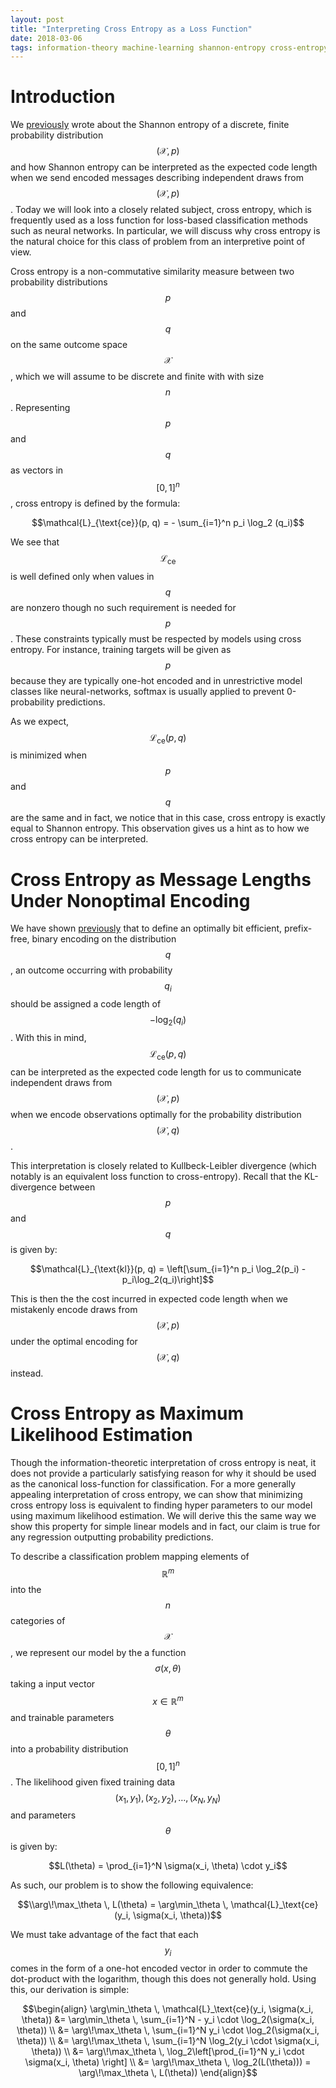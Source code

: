 ```yaml
---
layout: post
title: "Interpreting Cross Entropy as a Loss Function"
date: 2018-03-06
tags: information-theory machine-learning shannon-entropy cross-entropy kullbeck-leibler-divergence
---
```


# Introduction

We [previously](https://frankwang95.github.io/2018/02/shannon-entropy-as-expected-message-length) wrote about the Shannon entropy of a discrete, finite probability distribution $$(\mathcal{X}, p)$$ and how Shannon entropy can be interpreted as the expected code length when we send encoded messages describing independent draws from $$(\mathcal{X}, p)$$. Today we will look into a closely related subject, cross entropy, which is frequently used as a loss function for loss-based classification methods such as neural networks. In particular, we will discuss why cross entropy is the natural choice for this class of problem from an interpretive point of view.

Cross entropy is a non-commutative similarity measure between two probability distributions $$p$$ and $$q$$ on the same outcome space $$\mathcal{X}$$, which we will assume to be discrete and finite with with size $$n$$. Representing $$p$$ and $$q$$ as vectors in $$[0, 1]^n$$, cross entropy is defined by the formula:

  $$\mathcal{L}_{\text{ce}}(p, q) = - \sum_{i=1}^n p_i \log_2 (q_i)$$

We see that $$\mathcal{L}_{\text{ce}}$$ is well defined only when values in $$q$$ are nonzero though no such requirement is needed for $$p$$. These constraints typically must be respected by models using cross entropy. For instance, training targets will be given as $$p$$ because they are typically one-hot encoded and in unrestrictive model classes like neural-networks, softmax is usually applied to prevent 0-probability predictions.

As we expect, $$\mathcal{L}_{\text{ce}}(p, q)$$ is minimized when $$p$$ and $$q$$ are the same and in fact, we notice that in this case, cross entropy is exactly equal to Shannon entropy. This observation gives us a hint as to how we cross entropy can be interpreted.

# Cross Entropy as Message Lengths Under Nonoptimal Encoding

We have shown [previously](https://frankwang95.github.io/2018/02/shannon-entropy-as-expected-message-length) that to define an optimally bit efficient, prefix-free, binary encoding on the distribution $$q$$, an outcome occurring with probability $$q_i$$ should be assigned a code length of $$-\log_2(q_i)$$. With this in mind, $$\mathcal{L}_{\text{ce}}(p, q)$$ can be interpreted as the expected code length for us to communicate independent draws from $$(\mathcal{X}, p)$$ when we encode observations optimally for the probability distribution $$(\mathcal{X}, q)$$.

This interpretation is closely related to Kullbeck-Leibler divergence (which notably is an equivalent loss function to cross-entropy). Recall that the KL-divergence between $$p$$ and $$q$$ is given by:

  $$\mathcal{L}_{\text{kl}}(p, q) = \left[\sum_{i=1}^n p_i \log_2(p_i) - p_i\log_2(q_i)\right]$$

This is then the the cost incurred in expected code length when we mistakenly encode draws from $$(\mathcal{X}, p)$$ under the optimal encoding for $$(\mathcal{X}, q)$$ instead.

# Cross Entropy as Maximum Likelihood Estimation

Though the information-theoretic interpretation of cross entropy is neat, it does not provide a particularly satisfying reason for why it should be used as the canonical loss-function for classification. For a more generally appealing interpretation of cross entropy, we can show that minimizing cross entropy loss is equivalent to finding hyper parameters to our model using maximum likelihood estimation. We will derive this the same way we show this property for simple linear models and in fact, our claim is true for any regression outputting probability predictions.

To describe a classification problem mapping elements of $$\mathbb{R}^m$$ into the $$n$$ categories of $$\mathcal{X}$$, we represent our model by the a function $$\sigma(x, \theta)$$ taking a input vector $$x \in \mathbb{R}^m$$ and trainable parameters $$\theta$$ into a probability distribution $$[0, 1]^n$$. The likelihood given fixed training data $$(x_1, y_1), (x_2, y_2), \ldots, (x_N, y_N)$$ and parameters $$\theta$$ is given by:

  $$L(\theta) = \prod_{i=1}^N \sigma(x_i, \theta) \cdot y_i$$

As such, our problem is to show the following equivalence:

  $$\\arg\!\max_\theta \, L(\theta) = \arg\min_\theta \, \mathcal{L}_\text{ce}(y_i, \sigma(x_i, \theta))$$

We must take advantage of the fact that each $$y_i$$ comes in the form of a one-hot encoded vector in order to commute the dot-product with the logarithm, though this does not generally hold. Using this, our derivation is simple:

  $$\begin{align}
    \arg\min_\theta \, \mathcal{L}_\text{ce}(y_i, \sigma(x_i, \theta)) &= \arg\min_\theta \, \sum_{i=1}^N - y_i \cdot \log_2(\sigma(x_i, \theta)) \\
    &= \arg\!\max_\theta \, \sum_{i=1}^N y_i \cdot \log_2(\sigma(x_i, \theta)) \\
    &= \arg\!\max_\theta \, \sum_{i=1}^N \log_2(y_i \cdot \sigma(x_i, \theta)) \\
    &= \arg\!\max_\theta \, \log_2\left[\prod_{i=1}^N y_i \cdot \sigma(x_i, \theta) \right] \\
    &= \arg\!\max_\theta \, \log_2(L(\theta))) = \arg\!\max_\theta \, L(\theta))
  \end{align}$$
